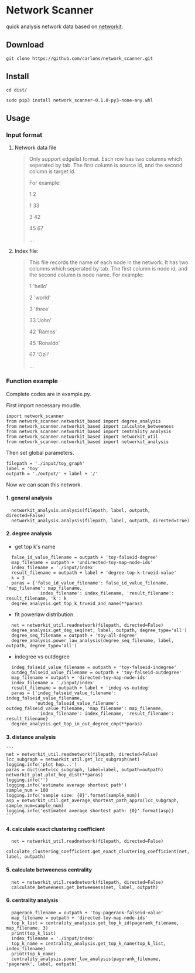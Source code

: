 # Network Scanner

quick analysis network data based on [networkit](https://networkit.iti.kit.edu/).

## Download
```
git clone https://github.com/carlons/network_scanner.git
```

## Install

```
cd dist/

sudo pip3 install network_scanner-0.1.0-py3-none-any.whl
```

## Usage

### Input format

1. Network data file

    > Only support edgelist format. Each row has two columns which seperated by tab. The first column is source id, and the second column is target id.
    >
    > For example:
    >
    > 1 2
    >
    > 1 33
    >
    > 3 42
    >
    > 45  67
    >  
    > ...

1. Index file:

    > This file records the name of each node in the network. It has two columns which seperated by tab. The first column is node id, and the second column is node name.
    > For example:
    >
    > 1 'hello'
    >
    > 2 'world'
    >
    > 3 'three'
    >
    > 33  'John'
    >  
    > 42 'Ramos'
    >
    > 45 'Ronaldo'
    >
    > 67 'Ozil'
    >
    >...


### Function example
Complete codes are in example.py.

First import necessary moudle.
```
import network_scanner
from network_scanner.networkit_based import degree_analysis
from network_scanner.networkit_based import calculate_betweeness
from network_scanner.networkit_based import centrality_analysis
from network_scanner.networkit_based import networkit_util
from network_scanner.networkit_based import networkit_analysis

```
Then set global parameters.

```
filepath = './input/toy_graph'
label = 'toy'
outpath = './output/' + label + '/'
```

Now we can scan this network.

#### 1. general analysis
  ```
    networkit_analysis.analysis(filepath, label, outpath, directed=False)
    networkit_analysis.analysis(filepath, label, outpath, directed=True)
  ```
#### 2. degree analysis
  - get top k's name
  ```
    false_id_value_filename = outpath + 'toy-falseid-degree'
    map_filename = outpath + 'undirected-toy-map-node-ids'
    index_filename = './input/index'
    result_filename = outpath + label + 'degree-top-k-trueid-value'
    k = 3
    paras = {'false_id_value_filename': false_id_value_filename, 'map_filename': map_filename,
              'index_filename': index_filename, 'result_filename': result_filename, 'k': k
    degree_analysis.get_top_k_trueid_and_name(**paras)
  ```
  - fit powerlaw distribution
  ```
    net = networkit_util.readnetwork(filepath, directed=False)
    degree_analysis.get_deg_seq(net, label, outpath, degree_type='all')
    degree_seq_filename = outpath + 'toy-all-degree'
    degree_analysis.power_law_analysis(degree_seq_filename, label, outpath, degree_type='all')
  ```
  - indegree vs outdegree
  ```
    indeg_falseid_value_filename = outpath + 'toy-falseid-indegree'
    outdeg_falseid_value_filename = outpath + 'toy-falseid-outdegree'
    map_filename = outpath + 'directed-toy-map-node-ids'
    index_filename = './input/index'
    result_filename = outpath + label + 'indeg-vs-outdeg'
    paras = {'indeg_falseid_value_filename': indeg_falseid_value_filename,
             'outdeg_falseid_value_filename': outdeg_falseid_value_filename, 'map_filename': map_filename,
              'index_filename': index_filename, 'result_filename': result_filename}
    degree_analysis.get_top_in_out_degree_cmp(**paras)
  ```
#### 3. distance analysis
    ```
    net = networkit_util.readnetwork(filepath, directed=False)
    lcc_subgraph = networkit_util.get_lcc_subgraph(net)
    logging.info('plot hop...')
    paras = dict(net=lcc_subgraph, label=label, outpath=outpath)
    networkit_plot.plot_hop_dist(**paras)
    logging.info('')
    logging.info('estimate average shortest path')
    sample_num = 100
    logging.info('sample size: {0}'.format(sample_num))
    asp = networkit_util.get_average_shortest_path_appro(lcc_subgraph, sample_num=sample_num)
    logging.info('estimated average shortest path: {0}'.format(asp))
    ```
#### 4. calculate exact clustering coefficient
  ```
    net = networkit_util.readnetwork(filepath, directed=False)
    calculate_clustering_coefficient.get_exact_clustering_coefficient(net, label, outpath)
  ```
#### 5. calculate betweeness centrality
  ```
    net = networkit_util.readnetwork(filepath, directed=False)
    calculate_betweeness.get_betweeness(net, label, outpath)
  ```

#### 6. centrality analysis
  ```
    pagerank_filename = outpath + 'toy-pagerank-falseid-value'
    map_filename = outpath + 'directed-toy-map-node-ids'
    top_k_list = centrality_analysis.get_top_k_id(pagerank_filename, map_filename, 3)
    print(top_k_list)
    index_filename = './input/index'
    top_k_name = centrality_analysis.get_top_k_name(top_k_list, index_filename)
    print(top_k_name)
    centrality_analysis.power_law_analysis(pagerank_filename, 'pagerank', label, outpath)
  ```
